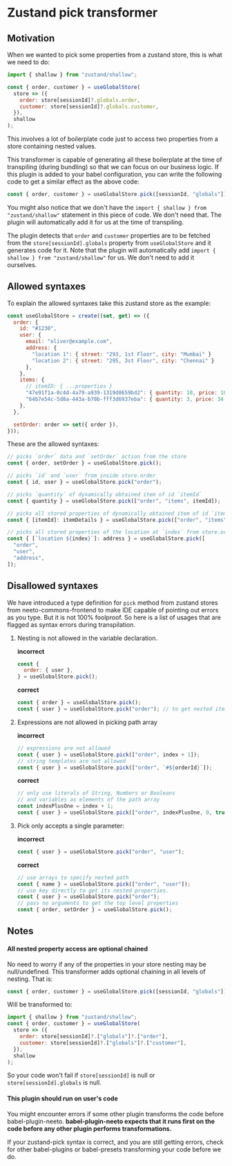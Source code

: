 # Zustand pick transformer

## Motivation

When we wanted to pick some properties from a zustand store, this is what we
need to do:

```js
import { shallow } from "zustand/shallow";

const { order, customer } = useGlobalStore(
  store => ({
    order: store[sessionId]?.globals.order,
    customer: store[sessionId]?.globals.customer,
  }),
  shallow
);
```

This involves a lot of boilerplate code just to access two properties from a
store containing nested values.

This transformer is capable of generating all these boilerplate at the time of
transpiling (during bundling) so that we can focus on our business logic. If
this plugin is added to your babel configuration, you can write the following
code to get a similar effect as the above code:

```js
const { order, customer } = useGlobalStore.pick([sessionId, "globals"]);
```

You might also notice that we don't have the
`import { shallow } from "zustand/shallow"` statement in this piece of code. We
don't need that. The plugin will automatically add it for us at the time of
transpiling.

The plugin detects that `order` and `customer` properties are to be fetched from
the `store[sessionId].globals` property from `useGlobalStore` and it generates
code for it. Note that the plugin will automatically add
`import { shallow } from "zustand/shallow"` for us. We don't need to add it
ourselves.

## Allowed syntaxes

To explain the allowed syntaxes take this zustand store as the example:

```js
const useGlobalStore = create((set, get) => ({
  order: {
    id: "#1230",
    user: {
      email: "oliver@example.com",
      address: {
        "location 1": { street: "293, 1st Floor", city: "Mumbai" }
        "location 2": { street: "295, 3st Floor", city: "Chennai" }
      },
    },
    items: {
      // itemID: { ...properties }
      "47e91f1a-0c4d-4a79-a939-1319d8659bd2": { quantity: 10, price: 100 },
      "64b7e54c-5d8a-443a-b70b-fff3d6937eba": { quantity: 3, price: 34 },
    },
  },

  setOrder: order => set({ order }),
}));
```

These are the allowed syntaxes:

```js
// picks `order` data and `setOrder` action from the store
const { order, setOrder } = useGlobalStore.pick();

// picks `id` and `user` from inside store.order
const { id, user } = useGlobalStore.pick("order");

// picks `quantity` of dynamically obtained item of id `itemId`
const { quantity } = useGlobalStore.pick(["order", "items", itemId]);

// picks all stored properties of dynamically obtained item of id `itemId`
const { [itemId]: itemDetails } = useGlobalStore.pick(["order", "items"]);

// picks all stored properties of the location at `index` from store.order.user.address
const { [`location ${index}`]: address } = useGlobalStore.pick([
  "order",
  "user",
  "address",
]);
```

## Disallowed syntaxes

We have introduced a type definition for `pick` method from zustand stores from
neeto-commons-frontend to make IDE capable of pointing out errors as you type.
But it is not 100% foolproof. So here is a list of usages that are flagged as
syntax errors during transpilation.

1. Nesting is not allowed in the variable declaration.

   **incorrect**

   ```js
   const {
     order: { user },
   } = useGlobalStore.pick();
   ```

   **correct**

   ```js
   const { order } = useGlobalStore.pick();
   const { user } = useGlobalStore.pick("order"); // to get nested item
   ```

2. Expressions are not allowed in picking path array

   **incorrect**

   ```js
   // expressions are not allowed
   const { user } = useGlobalStore.pick(["order", index + 1]);
   // string templates are not allowed
   const { user } = useGlobalStore.pick(["order", `#${orderId}`]);
   ```

   **correct**

   ```js
   // only use literals of String, Numbers or Booleans
   // and variables as elements of the path array
   const indexPlusOne = index + 1;
   const { user } = useGlobalStore.pick(["order", indexPlusOne, 0, true]);
   ```

3. Pick only accepts a single parameter:

   **incorrect**

   ```js
   const { user } = useGlobalStore.pick("order", "user");
   ```

   **correct**

   ```js
   // use arrays to specify nested path
   const { name } = useGlobalStore.pick(["order", "user"]);
   // use key directly to get its nested properties.
   const { user } = useGlobalStore.pick("order");
   // pass no arguments to get the top level properties
   const { order, setOrder } = useGlobalStore.pick();
   ```

## Notes

#### All nested property access are optional chained

No need to worry if any of the properties in your store nesting may be
null/undefined. This transformer adds optional chaining in all levels of
nesting. That is:

```js
const { order, customer } = useGlobalStore.pick([sessionId, "globals"]);
```

Will be transformed to:

```js
import { shallow } from "zustand/shallow";
const { order, customer } = useGlobalStore(
  store => ({
    order: store[sessionId]?.["globals"]?.["order"],
    customer: store[sessionId]?.["globals"]?.["customer"],
  }),
  shallow
);
```

So your code won't fail if `store[sessionId]` is null or
`store[sessionId].globals` is null.

#### This plugin should run on user's code

You might encounter errors if some other plugin transforms the code before
babel-plugin-neeto. **babel-plugin-neeto expects that it runs first on the code
before any other plugin performs transformations.**

If your zustand-pick syntax is correct, and you are still getting errors, check
for other babel-plugins or babel-presets transforming your code before we do.
